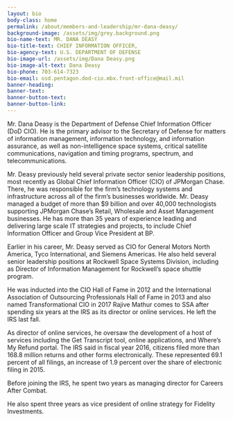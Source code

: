 ```yaml
---
layout: bio
body-class: home
permalink: /about/members-and-leadership/mr-dana-deasy/
background-image: /assets/img/grey.background.png
bio-name-text: MR. DANA DEASY
bio-title-text: CHIEF INFORMATION OFFICER,
bio-agency-text: U.S. DEPARTMENT OF DEFENSE
bio-image-url: /assets/img/Dana Deasy.png
bio-image-alt-text: Dana Deasy
bio-phone: 703-614-7323
bio-email: osd.pentagon.dod-cio.mbx.front-office@mail.mil 
banner-heading: 
banner-text: 
banner-button-text: 
banner-button-link: 
---
```

Mr. Dana Deasy is the Department of Defense Chief Information Officer (DoD CIO). He is the primary advisor to the Secretary of Defense for matters of information management, information technology, and information assurance, as well as non-intelligence space systems, critical satellite communications, navigation and timing programs, spectrum, and telecommunications.

Mr. Deasy previously held several private sector senior leadership positions, most recently as Global Chief Information Officer (CIO) of JPMorgan Chase. There, he was responsible for the firm’s technology systems and infrastructure across all of the firm’s businesses worldwide. Mr. Deasy managed a budget of more than $9 billion and over 40,000 technologists supporting JPMorgan Chase’s Retail, Wholesale and Asset Management businesses. He has more than 35 years of experience leading and delivering large scale IT strategies and projects, to include Chief Information Officer and Group Vice President at BP. 

Earlier in his career, Mr. Deasy served as CIO for General Motors North America, Tyco International, and Siemens Americas. He also held several senior leadership positions at Rockwell Space Systems Division, including as Director of Information Management for Rockwell’s space shuttle program.

He was inducted into the CIO Hall of Fame in 2012 and the International Association of Outsourcing Professionals Hall of Fame in 2013 and also named Transformational CIO in 2017
Rajive Mathur comes to SSA after spending six years at the IRS as its director or online services. He left the IRS last fall.

As director of online services, he oversaw the development of a host of services including the Get Transcript tool, online applications, and Where’s My Refund portal. The IRS said in fiscal year 2016, citizens filed more than 168.8 million returns and other forms electronically. These represented 69.1 percent of all filings, an increase of 1.9 percent over the share of electronic filing in 2015.

Before joining the IRS, he spent two years as managing director for Careers After Combat.

He also spent three years as vice president of online strategy for Fidelity Investments.
